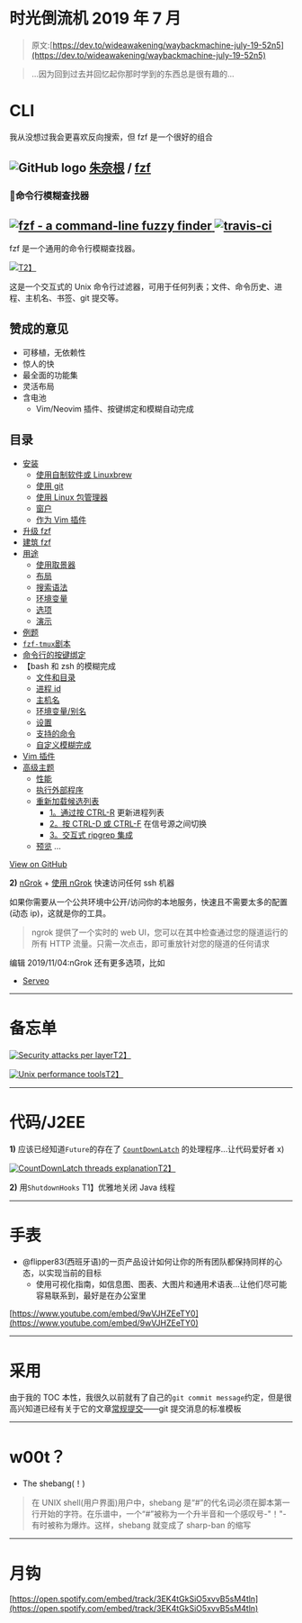 # 时光倒流机 2019 年 7 月

> 原文:[https://dev.to/wideawakening/waybackmachine-july-19-52n5](https://dev.to/wideawakening/waybackmachine-july-19-52n5)

> ...因为回到过去并回忆起你那时学到的东西总是很有趣的...

# CLI

我从没想过我会更喜欢反向搜索，但 fzf 是一个很好的组合

## ![GitHub logo](../Images/a73f630113876d78cff79f59c2125b24.png) [朱奈根](https://github.com/junegunn) / [ fzf](https://github.com/junegunn/fzf)

### 🌸命令行模糊查找器

<article class="markdown-body entry-content container-lg" itemprop="text">

# [![fzf - a command-line fuzzy finder](../Images/2f2f81accc635a6d47ba388ab12b1af0.png) ](https://raw.githubusercontent.com/junegunn/i/master/fzf.png) [ ![travis-ci](../Images/e11ae301d422b983e400e2668b5b49d5.png)](https://travis-ci.org/junegunn/fzf)

fzf 是一个通用的命令行模糊查找器。

[![](../Images/c44e1a87316eba497607ff3ad3af1f23.png)T2】](https://raw.githubusercontent.com/junegunn/i/master/fzf-preview.png)

这是一个交互式的 Unix 命令行过滤器，可用于任何列表；文件、命令历史、进程、主机名、书签、git 提交等。

## 赞成的意见

*   可移植，无依赖性
*   惊人的快
*   最全面的功能集
*   灵活布局
*   含电池
    *   Vim/Neovim 插件、按键绑定和模糊自动完成

## 目录

*   [安装](https://raw.githubusercontent.com/junegunn/fzf/master/#installation)
    *   [使用自制软件或 Linuxbrew](https://raw.githubusercontent.com/junegunn/fzf/master/#using-homebrew-or-linuxbrew)
    *   [使用 git](https://raw.githubusercontent.com/junegunn/fzf/master/#using-git)
    *   [使用 Linux 包管理器](https://raw.githubusercontent.com/junegunn/fzf/master/#using-linux-package-managers)
    *   [窗户](https://raw.githubusercontent.com/junegunn/fzf/master/#windows)
    *   [作为 Vim 插件](https://raw.githubusercontent.com/junegunn/fzf/master/#as-vim-plugin)
*   [升级 fzf](https://raw.githubusercontent.com/junegunn/fzf/master/#upgrading-fzf)
*   [建筑 fzf](https://raw.githubusercontent.com/junegunn/fzf/master/#building-fzf)
*   [用途](https://raw.githubusercontent.com/junegunn/fzf/master/#usage)
    *   [使用取景器](https://raw.githubusercontent.com/junegunn/fzf/master/#using-the-finder)
    *   [布局](https://raw.githubusercontent.com/junegunn/fzf/master/#layout)
    *   [搜索语法](https://raw.githubusercontent.com/junegunn/fzf/master/#search-syntax)
    *   [环境变量](https://raw.githubusercontent.com/junegunn/fzf/master/#environment-variables)
    *   [选项](https://raw.githubusercontent.com/junegunn/fzf/master/#options)
    *   [演示](https://raw.githubusercontent.com/junegunn/fzf/master/#demo)
*   [例题](https://raw.githubusercontent.com/junegunn/fzf/master/#examples)
*   [`fzf-tmux`剧本](https://raw.githubusercontent.com/junegunn/fzf/master/#fzf-tmux-script)
*   [命令行的按键绑定](https://raw.githubusercontent.com/junegunn/fzf/master/#key-bindings-for-command-line)
*   【bash 和 zsh 的模糊完成
    *   [文件和目录](https://raw.githubusercontent.com/junegunn/fzf/master/#files-and-directories)
    *   [进程 id](https://raw.githubusercontent.com/junegunn/fzf/master/#process-ids)
    *   [主机名](https://raw.githubusercontent.com/junegunn/fzf/master/#host-names)
    *   [环境变量/别名](https://raw.githubusercontent.com/junegunn/fzf/master/#environment-variables--aliases)
    *   [设置](https://raw.githubusercontent.com/junegunn/fzf/master/#settings)
    *   [支持的命令](https://raw.githubusercontent.com/junegunn/fzf/master/#supported-commands)
    *   [自定义模糊完成](https://raw.githubusercontent.com/junegunn/fzf/master/#custom-fuzzy-completion)
*   [Vim 插件](https://raw.githubusercontent.com/junegunn/fzf/master/#vim-plugin)
*   [高级主题](https://raw.githubusercontent.com/junegunn/fzf/master/#advanced-topics)
    *   [性能](https://raw.githubusercontent.com/junegunn/fzf/master/#performance)
    *   [执行外部程序](https://raw.githubusercontent.com/junegunn/fzf/master/#executing-external-programs)
    *   [重新加载候选列表](https://raw.githubusercontent.com/junegunn/fzf/master/#reloading-the-candidate-list)
        *   [1。通过按 CTRL-R](https://raw.githubusercontent.com/junegunn/fzf/master/#1-update-the-list-of-processes-by-pressing-ctrl-r) 更新进程列表
        *   [2。按 CTRL-D 或 CTRL-F](https://raw.githubusercontent.com/junegunn/fzf/master/#2-switch-between-sources-by-pressing-ctrl-d-or-ctrl-f) 在信号源之间切换
        *   [3。交互式 ripgrep 集成](https://raw.githubusercontent.com/junegunn/fzf/master/#3-interactive-ripgrep-integration)
    *   [预览](https://raw.githubusercontent.com/junegunn/fzf/master/#preview-window) …

</article>

[View on GitHub](https://github.com/junegunn/fzf)

**2)** [nGrok](https://ngrok.com) + [使用 nGrok](https://diegocarrasco.com/how-to-create-a-ssh-tunnel-with-ngrok-on-ubuntu-server-aka-ssh-access-to-your-local-server-in-local-network-with-dynamic-ip/) 快速访问任何 ssh 机器

如果你需要从一个公共环境中公开/访问你的本地服务，快速且不需要太多的配置(动态 ip)，这就是你的工具。

> ngrok 提供了一个实时的 web UI，您可以在其中检查通过您的隧道运行的所有 HTTP 流量。只需一次点击，即可重放针对您的隧道的任何请求

编辑 2019/11/04:nGrok 还有更多选项，比如

*   [Serveo](https://serveo.net)

* * *

# [](#cheatsheets)备忘单

[![Security attacks per layer](../Images/5c1d857fb3bb791c2ac5dae39bbf3232.png)T2】](https://res.cloudinary.com/practicaldev/image/fetch/s--y50D3AFZ--/c_limit%2Cf_auto%2Cfl_progressive%2Cq_auto%2Cw_880/https://pbs.twimg.com/media/EAgPA4NXYAEMBLk%3Fformat%3Djpg%26name%3Dlarge)

[![Unix performance tools](../Images/22976745ff6740dc5fa896e628c03d20.png)T2】](https://res.cloudinary.com/practicaldev/image/fetch/s--5p1vausi--/c_limit%2Cf_auto%2Cfl_progressive%2Cq_auto%2Cw_880/https://pbs.twimg.com/media/EAjqTXKXkAArD9D%3Fformat%3Djpg%26name%3D4096x4096)

* * *

# [](#codej2ee)代码/J2EE

**1)** 应该已经知道`Future`的存在了 [`CountDownLatch`](https://docs.oracle.com/javase/7/docs/api/java/util/concurrent/CountDownLatch.html) 的处理程序...让代码爱好者 x)

[![CountDownLatch threads explanation](../Images/fc06ee4dfd2b221acfa9cde0eff39809.png)T2】](https://res.cloudinary.com/practicaldev/image/fetch/s--APWXzt6i--/c_limit%2Cf_auto%2Cfl_progressive%2Cq_auto%2Cw_880/https://i.postimg.cc/YCypwwsk/Countdown-Latch-example.png)

**2)** 用`ShutdownHooks`
T1】优雅地关闭 Java 线程

* * *

# [](#watch)手表

*   @flipper83(西班牙语)的一页产品设计如何让你的所有团队都保持同样的心态，以实现当前的目标
    *   使用可视化指南，如信息图、图表、大图片和通用术语表...让他们尽可能容易联系到，最好是在办公室里

[https://www.youtube.com/embed/9wVJHZEeTY0](https://www.youtube.com/embed/9wVJHZEeTY0)

* * *

# [](#adopt)采用

由于我的 TOC 本性，我很久以前就有了自己的`git commit message`约定，但是很高兴知道已经有关于它的文章[常规提交](https://www.conventionalcommits.org)——git 提交消息的标准模板

* * *

# w00t？

*   The shebang(！)

> 在 UNIX shell(用户界面)用户中，shebang 是“#”的代名词必须在脚本第一行开始的字符。在乐谱中，一个“#”被称为一个升半音和一个感叹号-"！"-有时被称为爆炸。这样，shebang 就变成了 sharp-ban 的缩写

* * *

# [](#monthly-hook)月钩

[https://open.spotify.com/embed/track/3EK4tGkSiO5xvvB5sM4tln](https://open.spotify.com/embed/track/3EK4tGkSiO5xvvB5sM4tln)